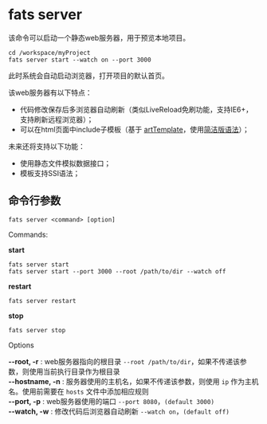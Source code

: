 # fats server

该命令可以启动一个静态web服务器，用于预览本地项目。

	cd /workspace/myProject    
	fats server start --watch on --port 3000

此时系统会自动启动浏览器，打开项目的默认首页。


该web服务器有以下特点：

* 代码修改保存后多浏览器自动刷新（类似LiveReload免刷功能，支持IE6+，支持刷新远程浏览器）；
* 可以在html页面中include子模板（基于 [artTemplate](https://github.com/aui/artTemplate)，使用[简洁版语法](https://github.com/aui/artTemplate/wiki/syntax:simple)）；

未来还将支持以下功能：

* 使用静态文件模拟数据接口；
* 模板支持SSI语法；


## 命令行参数

	fats server <command> [option]

Commands:
	
**start**  

	fats server start
	fats server start --port 3000 --root /path/to/dir --watch off

**restart**  

	fats server restart

**stop**  

	fats server stop

Options

**--root, -r**  : web服务器指向的根目录 `--root /path/to/dir`，如果不传递该参数，则使用当前执行目录作为根目录  
**--hostname, -n**  : 服务器使用的主机名，如果不传递该参数，则使用 `ip` 作为主机名。使用前需要在 `hosts` 文件中添加相应规则   
**--port, -p**  : web服务器使用的端口 `--port 8080`，`(default 3000)`   
**--watch, -w**  : 修改代码后浏览器自动刷新 `--watch on`，`(default off)`

